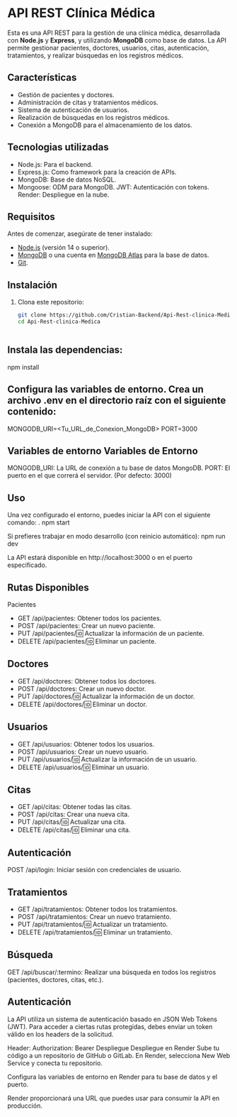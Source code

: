 # API REST Clínica Médica

Esta es una API REST para la gestión de una clínica médica, desarrollada con **Node.js** y **Express**, y utilizando **MongoDB** como base de datos. La API permite gestionar pacientes, doctores, usuarios, citas, autenticación, tratamientos, y realizar búsquedas en los registros médicos.

## Características

- Gestión de pacientes y doctores.
- Administración de citas y tratamientos médicos.
- Sistema de autenticación de usuarios.
- Realización de búsquedas en los registros médicos.
- Conexión a MongoDB para el almacenamiento de los datos.


## Tecnologias utilizadas
- Node.js: Para el backend.
- Express.js: Como framework para la creación de APIs.
- MongoDB: Base de datos NoSQL.
- Mongoose: ODM para MongoDB.
JWT: Autenticación con tokens.
Render: Despliegue en la nube.

## Requisitos

Antes de comenzar, asegúrate de tener instalado:

- [Node.js](https://nodejs.org/) (versión 14 o superior).
- [MongoDB](https://www.mongodb.com/) o una cuenta en [MongoDB Atlas](https://www.mongodb.com/cloud/atlas) para la base de datos.
- [Git](https://git-scm.com/).

## Instalación

1. Clona este repositorio:

   ```bash
   git clone https://github.com/Cristian-Backend/Api-Rest-clinica-Medica.git
   cd Api-Rest-clinica-Medica



## Instala las dependencias:
npm install


## Configura las variables de entorno. Crea un archivo .env en el directorio raíz con el siguiente contenido:
MONGODB_URI=<Tu_URL_de_Conexion_MongoDB>
PORT=3000

## Variables de entorno Variables de Entorno
MONGODB_URI: La URL de conexión a tu base de datos MongoDB.
PORT: El puerto en el que correrá el servidor. (Por defecto: 3000)

## Uso
Una vez configurado el entorno, puedes iniciar la API con el siguiente comando:
. npm start

Si prefieres trabajar en modo desarrollo (con reinicio automático):
npm run dev

La API estará disponible en  http://localhost:3000 o en el puerto especificado.

## Rutas Disponibles
Pacientes

- GET /api/pacientes: Obtener todos los pacientes.
- POST /api/pacientes: Crear un nuevo paciente.
- PUT /api/pacientes/:id: Actualizar la información de un paciente.
- DELETE /api/pacientes/:id: Eliminar un paciente.

## Doctores

- GET /api/doctores: Obtener todos los doctores.
- POST /api/doctores: Crear un nuevo doctor.
- PUT /api/doctores/:id: Actualizar la información de un doctor.
- DELETE /api/doctores/:id: Eliminar un doctor.

## Usuarios
- GET /api/usuarios: Obtener todos los usuarios.
- POST /api/usuarios: Crear un nuevo usuario.
- PUT /api/usuarios/:id: Actualizar la información de un usuario.
- DELETE /api/usuarios/:id: Eliminar un usuario.

## Citas
- GET /api/citas: Obtener todas las citas.
- POST /api/citas: Crear una nueva cita.
- PUT /api/citas/:id: Actualizar una cita.
- DELETE /api/citas/:id: Eliminar una cita.

## Autenticación
POST /api/login: Iniciar sesión con credenciales de usuario.


## Tratamientos
- GET /api/tratamientos: Obtener todos los tratamientos.
- POST /api/tratamientos: Crear un nuevo tratamiento.
- PUT /api/tratamientos/:id: Actualizar un tratamiento.
- DELETE /api/tratamientos/:id: Eliminar un tratamiento.

## Búsqueda
GET /api/buscar/:termino: Realizar una búsqueda en todos los registros (pacientes, doctores, citas, etc.).

## Autenticación
La API utiliza un sistema de autenticación basado en JSON Web Tokens (JWT). Para acceder a ciertas rutas protegidas, debes enviar un token válido en los headers de la solicitud.

Header:
Authorization: Bearer <token>
Despliegue
Despliegue en Render
Sube tu código a un repositorio de GitHub o GitLab.
En Render, selecciona New Web Service y conecta tu repositorio.

Configura las variables de entorno en Render para tu base de datos y el puerto.

Render proporcionará una URL que puedes usar para consumir la API en producción.